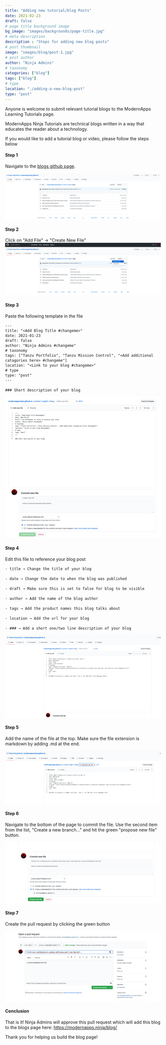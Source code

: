 ```yaml
---
title: "Adding new tutorial/blog Posts"
date: 2021-02-23
draft: false
# page title background image
bg_image: "images/backgrounds/page-title.jpg"
# meta description
description : "Steps for adding new blog posts"
# post thumbnail
image: "images/blog/post-1.jpg"
# post author
author: "Ninja Admins"
# taxonomy
categories: ["blog"]
tags: ["blog"]
# type
location: "./adding-a-new-blog-post"
type: "post"
---
```

Anyone is welcome to submit relevant tutorial blogs to the ModernApps Learning Tutorials page.

ModernApps Ninja Tutorials are technical blogs written in a way that educates the reader about a technology. 

If you would like to add a tutorial blog or video, please follow the steps below

#### Step 1
Navigate to the [blogs github page](https://github.com/ModernAppsNinja/modernappsninja.github.io/tree/main/content/english/blog).

![](/images/blog/adding-a-new-blogpost/1.png)


#### Step 2 
Click on "Add File" → "Create New File"
![](/images/blog/adding-a-new-blogpost/2.png)
#### Step 3 
Paste the following template in the file

    ---
    title: "<Add Blog Title #changeme>"
    date: 2021-01-23
    draft: false
    author: "Ninja Admins #changeme"
    # taxonomy
    tags: ["Tanzu Portfolio", "Tanzu Mission Control", "<Add additional catagories here> #changeme"]
    location: "<Link to your blog #changeme>"
    # type
    type: "post"
    ---
    
    ### Short description of your blog

![](/images/blog/adding-a-new-blogpost/3.png)

#### Step 4
Edit this file to reference your blog post

    - title → Change the title of your blog

    - date → Change the date to when the blog was published

    - draft → Make sure this is set to false for blog to be visible

    - author → Add the name of the blog author

    - tags → Add the product names this blog talks about

    - location → Add the url for your blog

    - ### → Add a short one/two line description of your blog


![](/images/blog/adding-a-new-blogpost/4.png)

#### Step 5
Add the name of the file at the top. Make sure the file extension is markdown by adding .md at the end.

![](/images/blog/adding-a-new-blogpost/5.png)

#### Step 6
Navigate to the bottom of the page to commit the file. Use the second item from the list, "Create a new branch..." and hit the green "propose new file" button.

![](/images/blog/adding-a-new-blogpost/6.png)

#### Step 7
Create the pull request by clicking the green button

![](/images/blog/adding-a-new-blogpost/7.png)

#### Conclusion
That is it! Ninja Admins will approve this pull request which will add this blog to the blogs page here: https://modernapps.ninja/blog/

Thank you for helping us build the blog page!
